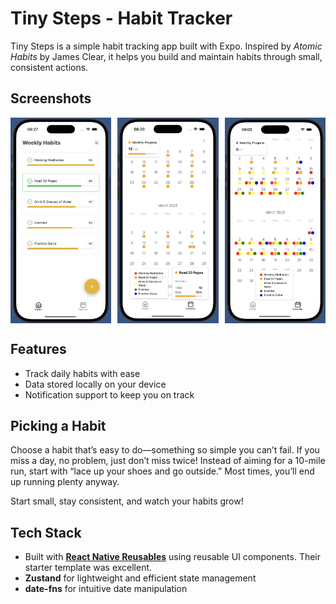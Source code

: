 # Tiny Steps - Habit Tracker

Tiny Steps is a simple habit tracking app built with Expo. Inspired by _Atomic Habits_ by James Clear, it helps you build and maintain habits through small, consistent actions.

## Screenshots

<div style="display: flex; gap: 10px; flex-wrap: nowrap;">
  <img src="./assets/screenshots/home.png" alt="Weekly habits view showing progress bars" width="32%">
  <img src="./assets/screenshots/calendar.png" alt="Monthly calendar view showing habit completion" width="32%">
  <img src="./assets/screenshots/calendar2.png" alt="Monthly calendar view showing habit completion" width="32%">
</div>

## Features

- Track daily habits with ease
- Data stored locally on your device
- Notification support to keep you on track

## Picking a Habit

Choose a habit that’s easy to do—something so simple you can’t fail. If you miss a day, no problem, just don’t miss twice! Instead of aiming for a 10-mile run, start with “lace up your shoes and go outside.” Most times, you’ll end up running plenty anyway.

Start small, stay consistent, and watch your habits grow!

## Tech Stack

- Built with [**React Native Reusables**](https://rnr-docs.vercel.app/getting-started/introduction/) using reusable UI components. Their starter template was excellent.
- **Zustand** for lightweight and efficient state management
- **date-fns** for intuitive date manipulation
